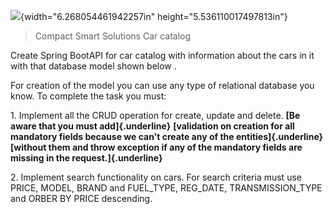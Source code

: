 ![](./gxrrzuyf.png){width="6.268054461942257in"
height="5.536110017497813in"}

> Compact Smart Solutions Car catalog

Create Spring BootAPI for car catalog with information about the cars in
it with that database model shown below .

For creation of the model you can use any type of relational database
you know. To complete the task you must:

1\. Implement all the CRUD operation for create, update and delete.
**[Be aware that you must add]{.underline}** **[validation on creation
for all mandatory fields because we can't create any of the
entities]{.underline}** **[without them and throw exception if any of
the mandatory fields are missing in the request.]{.underline}**

2\. Implement search functionality on cars. For search criteria must use
PRICE, MODEL, BRAND and FUEL_TYPE, REG_DATE, TRANSMISSION_TYPE and ORBER
BY PRICE descending.
